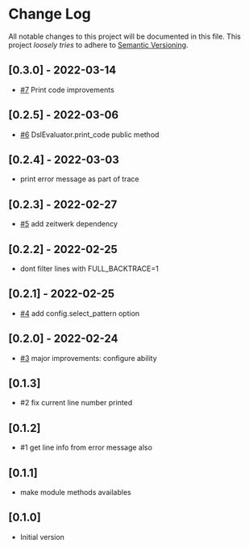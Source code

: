 # Change Log

All notable changes to this project will be documented in this file.
This project *loosely tries* to adhere to [Semantic Versioning](http://semver.org/).

## [0.3.0] - 2022-03-14
- [#7](https://github.com/tongueroo/dsl_evaluator/pull/7) Print code improvements

## [0.2.5] - 2022-03-06
- [#6](https://github.com/tongueroo/dsl_evaluator/pull/6) DslEvaluator.print_code public method

## [0.2.4] - 2022-03-03
- print error message as part of trace

## [0.2.3] - 2022-02-27
- [#5](https://github.com/tongueroo/dsl_evaluator/pull/5) add zeitwerk dependency

## [0.2.2] - 2022-02-25
- dont filter lines with FULL_BACKTRACE=1

## [0.2.1] - 2022-02-25
- [#4](https://github.com/tongueroo/dsl_evaluator/pull/4) add config.select_pattern option

## [0.2.0] - 2022-02-24
- [#3](https://github.com/tongueroo/dsl_evaluator/pull/3) major improvements: configure ability

## [0.1.3]
- #2 fix current line number printed

## [0.1.2]
- #1 get line info from error message also

## [0.1.1]
-  make module methods availables

## [0.1.0]
- Initial version
